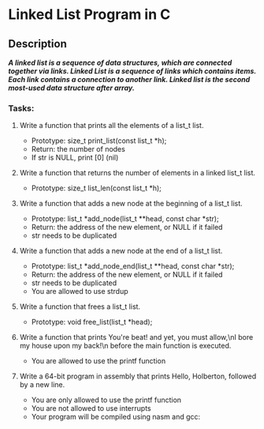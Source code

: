# Linked List Program in C
## Description 

***A linked list is a sequence of data structures, which are connected together via links. Linked List is a sequence of links which contains items. Each link contains a connection to another link. Linked list is the second most-used data structure after array.***

### Tasks:
1. Write a function that prints all the elements of a list_t list.
	
	* Prototype: size_t print_list(const list_t *h);
	* Return: the number of nodes
	* If str is NULL, print [0] (nil)
2. Write a function that returns the number of elements in a linked list_t list.

	* Prototype: size_t list_len(const list_t *h);
3. Write a function that adds a new node at the beginning of a list_t list.

	* Prototype: list_t *add_node(list_t **head, const char *str);
	* Return: the address of the new element, or NULL if it failed
	* str needs to be duplicated
4. Write a function that adds a new node at the end of a list_t list.

	* Prototype: list_t *add_node_end(list_t **head, const char *str);
	* Return: the address of the new element, or NULL if it failed
	* str needs to be duplicated
	* You are allowed to use strdup
5. Write a function that frees a list_t list.

	* Prototype: void free_list(list_t *head);
6. Write a function that prints You're beat! and yet, you must allow,\nI bore my house upon my back!\n before the main function is executed.
	* You are allowed to use the printf function
7. Write a 64-bit program in assembly that prints Hello, Holberton, followed by a new line.

	* You are only allowed to use the printf function
	* You are not allowed to use interrupts
	* Your program will be compiled using nasm and gcc:

